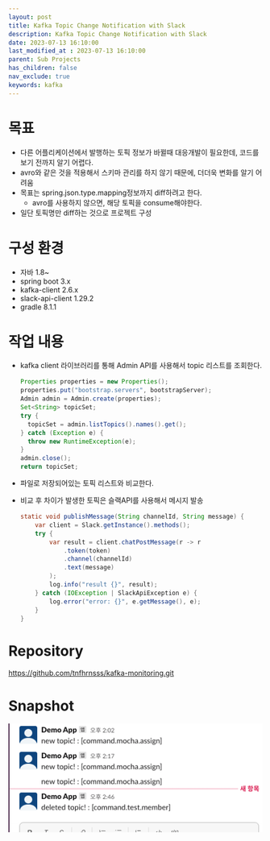```yaml
---
layout: post
title: Kafka Topic Change Notification with Slack
description: Kafka Topic Change Notification with Slack
date: 2023-07-13 16:10:00
last_modified_at : 2023-07-13 16:10:00
parent: Sub Projects
has_children: false
nav_exclude: true
keywords: kafka
---
```


# 목표

- 다른 어플리케이션에서 발행하는 토픽 정보가 바뀔때 대응개발이 필요한데, 코드를 보기 전까지 알기 어렵다.
- avro와 같은 것을 적용해서 스키마 관리를 하지 않기 때문에, 더더욱 변화를 알기 어려움
- 목표는 spring.json.type.mapping정보까지 diff하려고 한다.
    - avro를 사용하지 않으면, 해당 토픽을 consume해야한다.
- 일단 토픽명만 diff하는 것으로 프로젝트 구성

# 구성 환경

- 자바 1.8~
- spring boot 3.x
- kafka-client 2.6.x
- slack-api-client 1.29.2
- gradle 8.1.1

# 작업 내용

- kafka client 라이브러리를 통해 Admin API를 사용해서 topic 리스트를 조회한다.
    
    ```java
    Properties properties = new Properties();
    properties.put("bootstrap.servers", bootstrapServer);
    Admin admin = Admin.create(properties);
    Set<String> topicSet;
    try {
      topicSet = admin.listTopics().names().get();
    } catch (Exception e) {
      throw new RuntimeException(e);
    }
    admin.close();
    return topicSet;
    ```
    
- 파일로 저장되어있는 토픽 리스트와 비교한다.
- 비교 후 차이가 발생한 토픽은 슬랙API를 사용해서 메시지 발송
    
    ```java
    static void publishMessage(String channelId, String message) {
        var client = Slack.getInstance().methods();
        try {
            var result = client.chatPostMessage(r -> r
                .token(token)
                .channel(channelId)
                .text(message)
            );
            log.info("result {}", result);
        } catch (IOException | SlackApiException e) {
            log.error("error: {}", e.getMessage(), e);
        }
    }
    ```

# Repository
https://github.com/tnfhrnsss/kafka-monitoring.git

# Snapshot

![kafka_topic_slack_notification.png](./img/kafka_topic_slack_notification.png)